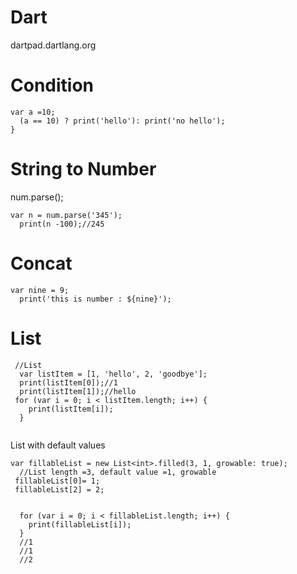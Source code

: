 # Dart

dartpad.dartlang.org


# Condition

```
var a =10;
  (a == 10) ? print('hello'): print('no hello');
}
```

# String to Number

num.parse();

```
var n = num.parse('345');
  print(n -100);//245

```

# Concat

```
var nine = 9;
  print('this is number : ${nine}');
```

# List

```
 //List
  var listItem = [1, 'hello', 2, 'goodbye'];
  print(listItem[0]);//1
  print(listItem[1]);//hello
 for (var i = 0; i < listItem.length; i++) {
    print(listItem[i]);
  }
  

```

List with default values

```
var fillableList = new List<int>.filled(3, 1, growable: true);
  //List length =3, default value =1, growable
 fillableList[0]= 1;
 fillableList[2] = 2;

  
  for (var i = 0; i < fillableList.length; i++) {
    print(fillableList[i]);
  }
  //1
  //1
  //2
```
